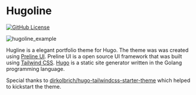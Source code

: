 # Hugoline

[![GitHub License](https://img.shields.io/github/license/adamnieto/hugoline?style=default)](https://github.com/adamnieto/hugoline/blob/main/LICENSE)

![hugoline_example](https://github.com/adamnieto/hugoline/assets/13468204/78a43eed-8492-4334-b72d-0f05ef3d2f83)


Hugline is a elegant portfolio theme for Hugo. The theme was was created using [Preline UI](https://preline.co/index.html). Preline UI is a open source UI framework that was built using [Tailwind CSS](https://tailwindcss.com/). [Hugo](https://gohugo.io/) is a static site generator written in the Golang programming language.

Special thanks to [dirkolbrich/hugo-tailwindcss-starter-theme](https://github.com/dirkolbrich/hugo-tailwindcss-starter-theme) which helped to kickstart the theme.
